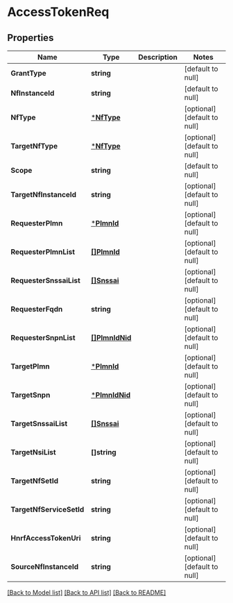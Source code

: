 # AccessTokenReq

## Properties
Name | Type | Description | Notes
------------ | ------------- | ------------- | -------------
**GrantType** | **string** |  | [default to null]
**NfInstanceId** | **string** |  | [default to null]
**NfType** | [***NfType**](NFType.md) |  | [optional] [default to null]
**TargetNfType** | [***NfType**](NFType.md) |  | [optional] [default to null]
**Scope** | **string** |  | [default to null]
**TargetNfInstanceId** | **string** |  | [optional] [default to null]
**RequesterPlmn** | [***PlmnId**](PlmnId.md) |  | [optional] [default to null]
**RequesterPlmnList** | [**[]PlmnId**](PlmnId.md) |  | [optional] [default to null]
**RequesterSnssaiList** | [**[]Snssai**](Snssai.md) |  | [optional] [default to null]
**RequesterFqdn** | **string** |  | [optional] [default to null]
**RequesterSnpnList** | [**[]PlmnIdNid**](PlmnIdNid.md) |  | [optional] [default to null]
**TargetPlmn** | [***PlmnId**](PlmnId.md) |  | [optional] [default to null]
**TargetSnpn** | [***PlmnIdNid**](PlmnIdNid.md) |  | [optional] [default to null]
**TargetSnssaiList** | [**[]Snssai**](Snssai.md) |  | [optional] [default to null]
**TargetNsiList** | **[]string** |  | [optional] [default to null]
**TargetNfSetId** | **string** |  | [optional] [default to null]
**TargetNfServiceSetId** | **string** |  | [optional] [default to null]
**HnrfAccessTokenUri** | **string** |  | [optional] [default to null]
**SourceNfInstanceId** | **string** |  | [optional] [default to null]

[[Back to Model list]](../README.md#documentation-for-models) [[Back to API list]](../README.md#documentation-for-api-endpoints) [[Back to README]](../README.md)


